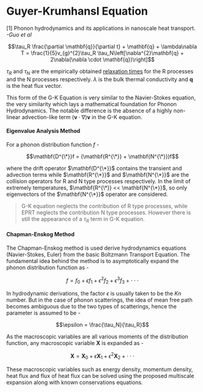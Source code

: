 # Guyer-Krumhansl Equation

[1] Phonon hydrodynamics and its applications in nanoscale heat transport. *-Guo et al*

$$\tau_R \frac{\partial \mathbf{q}}{\partial t} + \mathbf{q} + \lambda\nabla T = \frac{1}{5}v_{g}^{2}\tau_R \tau_N\left[\nabla^{2}\mathbf{q} + 2\nabla(\nabla \cdot \mathbf{q})\right]$$


$\tau_R$ and $\tau_N$ are the empirically obtained [relaxation times](Phonon%20Scattering%20Mechanisms.md) for the R processes and the N processes respectively.
$\lambda$ is the bulk thermal conductivity and $\mathbf{q}$ is the heat flux vector.

This form of the G-K Equation is very similar to the Navier-Stokes equation, the very similarity which lays a mathematical foundation for Phonon Hydrodynamics. The notable difference is the absence of a highly non-linear advection-like term $\left(\mathbf{v}\cdot\nabla\right)\mathbf{v}$ in the G-K equation.

#### Eigenvalue Analysis Method
For a phonon distribution function $f$ -

$$\mathbf{D^{\*}}f = (\mathbf{R^{\*}} + \mathbf{N^{\*}})f$$


where the drift operator $\mathbf{D^{\*}}$ contains the transient and advection terms while $\mathbf{R^{\*}}$ and $\mathbf{N^{\*}}$ are the collision operators for R and N type processes respectively.
In the limit of extremely temperatures, $\mathbf{R^{\*}} << \mathbf{N^{\*}}$, so only eigenvectors of the $\mathbf{N^{\*}}$ operator are considered.

> G-K equation neglects the contribution of R type processes, while EPRT neglects the contribution N type processes. However there is still the appearance of a $\tau_R$ term in G-K equation.

#### Chapman-Enskog Method
The Chapman-Enskog method is used derive hydrodynamics equations (Navier-Stokes, Euler) from the basic Boltzmann Transport Equation. The fundamental idea behind the method is to asymptotically expand the phonon distribution function as -


$$f = f_0 + \epsilon f_1 + \epsilon^{2}f_2 + \epsilon^3 f_3 + \cdot \cdot \cdot$$


In hydrodynamic derivations, the factor $\epsilon$ is usually taken to be the *Kn* number. But in the case of phonon scatterings, the idea of mean free path becomes ambiguous due to the two types of scatterings, hence the parameter is assumed to be -


$$\epsilon = \frac{\tau_N}{\tau_R}$$


As the macroscopic variables are all various moments of the distribution function, any macroscopic variable $\mathbf{X}$ is expanded as -


$$\mathbf{X} = \mathbf{X}_{0} + \epsilon \mathbf{X}_1 + \epsilon^2 \mathbf{X}_2 + \cdot \cdot \cdot$$

These macroscopic variables such as energy density, momentum density, heat flux and flux of heat flux can be solved using the proposed multiscale expansion along with known conservations equations.
